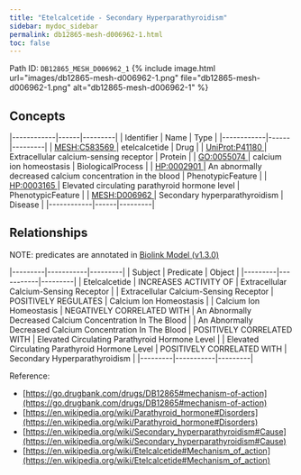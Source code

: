 ```yaml
---
title: "Etelcalcetide - Secondary Hyperparathyroidism"
sidebar: mydoc_sidebar
permalink: db12865-mesh-d006962-1.html
toc: false 
---
```



Path ID: `DB12865_MESH_D006962_1`
{% include image.html url="images/db12865-mesh-d006962-1.png" file="db12865-mesh-d006962-1.png" alt="db12865-mesh-d006962-1" %}

## Concepts

|------------|------|---------|
| Identifier | Name | Type    |
|------------|------|---------|
| <a href="https://identifiers.org/MESH:C583569">MESH:C583569 </a> | etelcalcetide | Drug |
| <a href="https://identifiers.org/UniProt:P41180">UniProt:P41180 </a> | Extracellular calcium-sensing receptor | Protein |
| <a href="https://identifiers.org/GO:0055074">GO:0055074 </a> | calcium ion homeostasis | BiologicalProcess |
| <a href="https://identifiers.org/HP:0002901">HP:0002901 </a> | An abnormally decreased calcium concentration in the blood | PhenotypicFeature |
| <a href="https://identifiers.org/HP:0003165">HP:0003165 </a> | Elevated circulating parathyroid hormone level | PhenotypicFeature |
| <a href="https://identifiers.org/MESH:D006962">MESH:D006962 </a> | Secondary hyperparathyroidism | Disease |
|------------|------|---------|

## Relationships


NOTE: predicates are annotated in <a href="https://github.com/biolink/biolink-model/releases/tag/v1.3.0">Biolink Model (v1.3.0)</a>

|---------|-----------|---------|
| Subject | Predicate | Object  |
|---------|-----------|---------|
| Etelcalcetide | INCREASES ACTIVITY OF | Extracellular Calcium-Sensing Receptor |
| Extracellular Calcium-Sensing Receptor | POSITIVELY REGULATES | Calcium Ion Homeostasis |
| Calcium Ion Homeostasis | NEGATIVELY CORRELATED WITH | An Abnormally Decreased Calcium Concentration In The Blood |
| An Abnormally Decreased Calcium Concentration In The Blood | POSITIVELY CORRELATED WITH | Elevated Circulating Parathyroid Hormone Level |
| Elevated Circulating Parathyroid Hormone Level | POSITIVELY CORRELATED WITH | Secondary Hyperparathyroidism |
|---------|-----------|---------|

Reference: 
  - [https://go.drugbank.com/drugs/DB12865#mechanism-of-action](https://go.drugbank.com/drugs/DB12865#mechanism-of-action)
  - [https://en.wikipedia.org/wiki/Parathyroid_hormone#Disorders](https://en.wikipedia.org/wiki/Parathyroid_hormone#Disorders)
  - [https://en.wikipedia.org/wiki/Secondary_hyperparathyroidism#Cause](https://en.wikipedia.org/wiki/Secondary_hyperparathyroidism#Cause)
  - [https://en.wikipedia.org/wiki/Etelcalcetide#Mechanism_of_action](https://en.wikipedia.org/wiki/Etelcalcetide#Mechanism_of_action)
